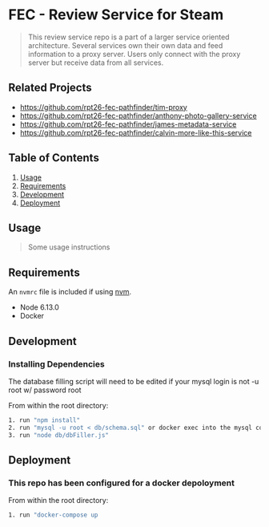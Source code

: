 # FEC - Review Service for Steam

> This review service repo is a part of a larger service oriented architecture.  Several services own their own data and feed information to a proxy server.  Users only connect with the proxy server but receive data from all services.

## Related Projects

  - https://github.com/rpt26-fec-pathfinder/tim-proxy
  - https://github.com/rpt26-fec-pathfinder/anthony-photo-gallery-service
  - https://github.com/rpt26-fec-pathfinder/james-metadata-service
  - https://github.com/rpt26-fec-pathfinder/calvin-more-like-this-service

## Table of Contents

1. [Usage](#Usage)
1. [Requirements](#requirements)
1. [Development](#development)
1. [Deployment](#deployment)

## Usage

> Some usage instructions

## Requirements

An `nvmrc` file is included if using [nvm](https://github.com/creationix/nvm).

- Node 6.13.0
- Docker

## Development

### Installing Dependencies

The database filling script will need to be edited if your mysql login is not -u root w/ password root

From within the root directory:

```sh
1. run "npm install"
2. run "mysql -u root < db/schema.sql" or docker exec into the mysql container and paste in the schema.sql file
3. run "node db/dbFiller.js"
```

## Deployment

### This repo has been configured for a docker depoloyment

From within the root directory:

```sh
1. run "docker-compose up
```